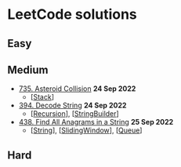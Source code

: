 # LeetCode solutions

## Easy

## Medium

- [735. Asteroid Collision](medium/735_AsteroidCollision.md) **24 Sep 2022**
  - [[Stack](TAGS.md#stack)]
- [394. Decode String](medium/394_DecodeString.md) **24 Sep 2022**
  - [[Recursion](TAGS.md#recursion)], [[StringBuilder](TAGS.md#stringbuilder)]
- [438. Find All Anagrams in a String](medium/438_FindAllAnagramsInAString.md) **25 Sep 2022**
  - [[String](TAGS.md#string)], [[SlidingWindow](TAGS.md#slidingwindow)], [[Queue](TAGS.md#queue)]

## Hard
